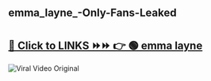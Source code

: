 
 ## emma_layne_-Only-Fans-Leaked

# <h2><a href="https://clipsfans.com/emma_layne_&ref=git">🔗 Click to LINKS ⏩⏩ 👉 🟢 emma layne  </a></h2>

<a href="https://clipsfans.com/emma_layne_&ref=git" rel="nofollow" data-target="animated-image.originalLink"><img src="https://i.ibb.co.com/xMMVF88/686577567.gif" alt="Viral Video Original" style="max-width: 100%; display: inline-block;" data-target="animated-image.originalImage"></a>
